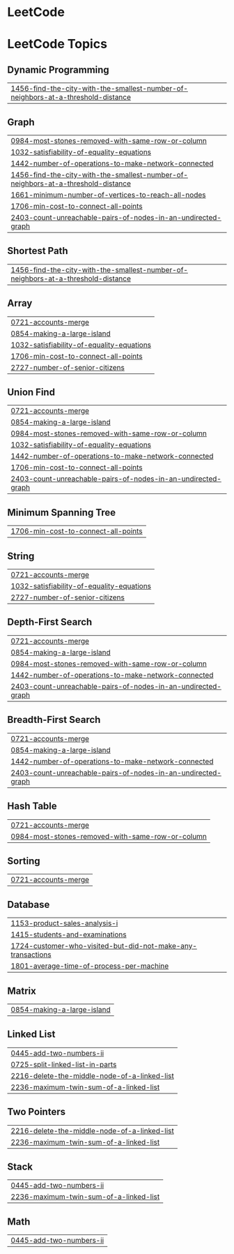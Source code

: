 # LeetCode
<!---LeetCode Topics Start-->
# LeetCode Topics
## Dynamic Programming
|  |
| ------- |
| [1456-find-the-city-with-the-smallest-number-of-neighbors-at-a-threshold-distance](https://github.com/farhanhaider624/LeetCode/tree/master/1456-find-the-city-with-the-smallest-number-of-neighbors-at-a-threshold-distance) |
## Graph
|  |
| ------- |
| [0984-most-stones-removed-with-same-row-or-column](https://github.com/farhanhaider624/LeetCode/tree/master/0984-most-stones-removed-with-same-row-or-column) |
| [1032-satisfiability-of-equality-equations](https://github.com/farhanhaider624/LeetCode/tree/master/1032-satisfiability-of-equality-equations) |
| [1442-number-of-operations-to-make-network-connected](https://github.com/farhanhaider624/LeetCode/tree/master/1442-number-of-operations-to-make-network-connected) |
| [1456-find-the-city-with-the-smallest-number-of-neighbors-at-a-threshold-distance](https://github.com/farhanhaider624/LeetCode/tree/master/1456-find-the-city-with-the-smallest-number-of-neighbors-at-a-threshold-distance) |
| [1661-minimum-number-of-vertices-to-reach-all-nodes](https://github.com/farhanhaider624/LeetCode/tree/master/1661-minimum-number-of-vertices-to-reach-all-nodes) |
| [1706-min-cost-to-connect-all-points](https://github.com/farhanhaider624/LeetCode/tree/master/1706-min-cost-to-connect-all-points) |
| [2403-count-unreachable-pairs-of-nodes-in-an-undirected-graph](https://github.com/farhanhaider624/LeetCode/tree/master/2403-count-unreachable-pairs-of-nodes-in-an-undirected-graph) |
## Shortest Path
|  |
| ------- |
| [1456-find-the-city-with-the-smallest-number-of-neighbors-at-a-threshold-distance](https://github.com/farhanhaider624/LeetCode/tree/master/1456-find-the-city-with-the-smallest-number-of-neighbors-at-a-threshold-distance) |
## Array
|  |
| ------- |
| [0721-accounts-merge](https://github.com/farhanhaider624/LeetCode/tree/master/0721-accounts-merge) |
| [0854-making-a-large-island](https://github.com/farhanhaider624/LeetCode/tree/master/0854-making-a-large-island) |
| [1032-satisfiability-of-equality-equations](https://github.com/farhanhaider624/LeetCode/tree/master/1032-satisfiability-of-equality-equations) |
| [1706-min-cost-to-connect-all-points](https://github.com/farhanhaider624/LeetCode/tree/master/1706-min-cost-to-connect-all-points) |
| [2727-number-of-senior-citizens](https://github.com/farhanhaider624/LeetCode/tree/master/2727-number-of-senior-citizens) |
## Union Find
|  |
| ------- |
| [0721-accounts-merge](https://github.com/farhanhaider624/LeetCode/tree/master/0721-accounts-merge) |
| [0854-making-a-large-island](https://github.com/farhanhaider624/LeetCode/tree/master/0854-making-a-large-island) |
| [0984-most-stones-removed-with-same-row-or-column](https://github.com/farhanhaider624/LeetCode/tree/master/0984-most-stones-removed-with-same-row-or-column) |
| [1032-satisfiability-of-equality-equations](https://github.com/farhanhaider624/LeetCode/tree/master/1032-satisfiability-of-equality-equations) |
| [1442-number-of-operations-to-make-network-connected](https://github.com/farhanhaider624/LeetCode/tree/master/1442-number-of-operations-to-make-network-connected) |
| [1706-min-cost-to-connect-all-points](https://github.com/farhanhaider624/LeetCode/tree/master/1706-min-cost-to-connect-all-points) |
| [2403-count-unreachable-pairs-of-nodes-in-an-undirected-graph](https://github.com/farhanhaider624/LeetCode/tree/master/2403-count-unreachable-pairs-of-nodes-in-an-undirected-graph) |
## Minimum Spanning Tree
|  |
| ------- |
| [1706-min-cost-to-connect-all-points](https://github.com/farhanhaider624/LeetCode/tree/master/1706-min-cost-to-connect-all-points) |
## String
|  |
| ------- |
| [0721-accounts-merge](https://github.com/farhanhaider624/LeetCode/tree/master/0721-accounts-merge) |
| [1032-satisfiability-of-equality-equations](https://github.com/farhanhaider624/LeetCode/tree/master/1032-satisfiability-of-equality-equations) |
| [2727-number-of-senior-citizens](https://github.com/farhanhaider624/LeetCode/tree/master/2727-number-of-senior-citizens) |
## Depth-First Search
|  |
| ------- |
| [0721-accounts-merge](https://github.com/farhanhaider624/LeetCode/tree/master/0721-accounts-merge) |
| [0854-making-a-large-island](https://github.com/farhanhaider624/LeetCode/tree/master/0854-making-a-large-island) |
| [0984-most-stones-removed-with-same-row-or-column](https://github.com/farhanhaider624/LeetCode/tree/master/0984-most-stones-removed-with-same-row-or-column) |
| [1442-number-of-operations-to-make-network-connected](https://github.com/farhanhaider624/LeetCode/tree/master/1442-number-of-operations-to-make-network-connected) |
| [2403-count-unreachable-pairs-of-nodes-in-an-undirected-graph](https://github.com/farhanhaider624/LeetCode/tree/master/2403-count-unreachable-pairs-of-nodes-in-an-undirected-graph) |
## Breadth-First Search
|  |
| ------- |
| [0721-accounts-merge](https://github.com/farhanhaider624/LeetCode/tree/master/0721-accounts-merge) |
| [0854-making-a-large-island](https://github.com/farhanhaider624/LeetCode/tree/master/0854-making-a-large-island) |
| [1442-number-of-operations-to-make-network-connected](https://github.com/farhanhaider624/LeetCode/tree/master/1442-number-of-operations-to-make-network-connected) |
| [2403-count-unreachable-pairs-of-nodes-in-an-undirected-graph](https://github.com/farhanhaider624/LeetCode/tree/master/2403-count-unreachable-pairs-of-nodes-in-an-undirected-graph) |
## Hash Table
|  |
| ------- |
| [0721-accounts-merge](https://github.com/farhanhaider624/LeetCode/tree/master/0721-accounts-merge) |
| [0984-most-stones-removed-with-same-row-or-column](https://github.com/farhanhaider624/LeetCode/tree/master/0984-most-stones-removed-with-same-row-or-column) |
## Sorting
|  |
| ------- |
| [0721-accounts-merge](https://github.com/farhanhaider624/LeetCode/tree/master/0721-accounts-merge) |
## Database
|  |
| ------- |
| [1153-product-sales-analysis-i](https://github.com/farhanhaider624/LeetCode/tree/master/1153-product-sales-analysis-i) |
| [1415-students-and-examinations](https://github.com/farhanhaider624/LeetCode/tree/master/1415-students-and-examinations) |
| [1724-customer-who-visited-but-did-not-make-any-transactions](https://github.com/farhanhaider624/LeetCode/tree/master/1724-customer-who-visited-but-did-not-make-any-transactions) |
| [1801-average-time-of-process-per-machine](https://github.com/farhanhaider624/LeetCode/tree/master/1801-average-time-of-process-per-machine) |
## Matrix
|  |
| ------- |
| [0854-making-a-large-island](https://github.com/farhanhaider624/LeetCode/tree/master/0854-making-a-large-island) |
## Linked List
|  |
| ------- |
| [0445-add-two-numbers-ii](https://github.com/farhanhaider624/LeetCode/tree/master/0445-add-two-numbers-ii) |
| [0725-split-linked-list-in-parts](https://github.com/farhanhaider624/LeetCode/tree/master/0725-split-linked-list-in-parts) |
| [2216-delete-the-middle-node-of-a-linked-list](https://github.com/farhanhaider624/LeetCode/tree/master/2216-delete-the-middle-node-of-a-linked-list) |
| [2236-maximum-twin-sum-of-a-linked-list](https://github.com/farhanhaider624/LeetCode/tree/master/2236-maximum-twin-sum-of-a-linked-list) |
## Two Pointers
|  |
| ------- |
| [2216-delete-the-middle-node-of-a-linked-list](https://github.com/farhanhaider624/LeetCode/tree/master/2216-delete-the-middle-node-of-a-linked-list) |
| [2236-maximum-twin-sum-of-a-linked-list](https://github.com/farhanhaider624/LeetCode/tree/master/2236-maximum-twin-sum-of-a-linked-list) |
## Stack
|  |
| ------- |
| [0445-add-two-numbers-ii](https://github.com/farhanhaider624/LeetCode/tree/master/0445-add-two-numbers-ii) |
| [2236-maximum-twin-sum-of-a-linked-list](https://github.com/farhanhaider624/LeetCode/tree/master/2236-maximum-twin-sum-of-a-linked-list) |
## Math
|  |
| ------- |
| [0445-add-two-numbers-ii](https://github.com/farhanhaider624/LeetCode/tree/master/0445-add-two-numbers-ii) |
<!---LeetCode Topics End-->